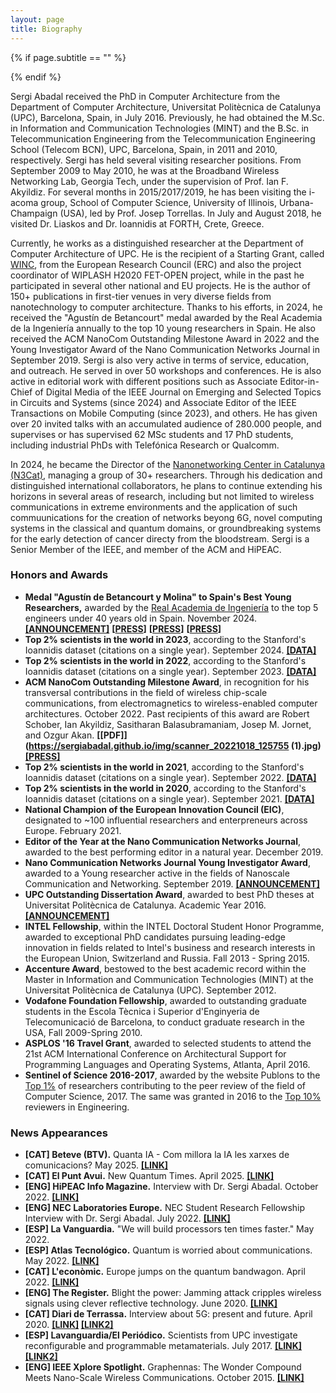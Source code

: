 ```yaml
---
layout: page
title: Biography
---
```


{% if page.subtitle == "" %}
<div class="empty_subtitle"></div>
{% endif %}


Sergi Abadal received the PhD in Computer Architecture from the Department of Computer Architecture, Universitat Politècnica de Catalunya (UPC), Barcelona, Spain, in July 2016. Previously, he had obtained the M.Sc. in Information and Communication Technologies (MINT) and the B.Sc. in Telecommunication Engineering from the Telecommunication Engineering School (Telecom BCN), UPC, Barcelona, Spain, in 2011 and 2010, respectively. Sergi has held several visiting researcher positions. From September 2009 to May 2010, he was at the Broadband Wireless Networking Lab, Georgia Tech, under the supervision of Prof. Ian F. Akyildiz. For several months in 2015/2017/2019, he has been visiting the i-acoma group, School of Computer Science, University of Illinois, Urbana-Champaign (USA), led by Prof. Josep Torrellas. In July and August 2018, he visited Dr. Liaskos and Dr. Ioannidis at FORTH, Crete, Greece.

Currently, he works as a distinguished researcher at the Department of Computer Architecture of UPC. He is the recipient of a Starting Grant, called [WINC](https://www.winc-project.eu/), from the European Research Council (ERC) and also the project coordinator of WIPLASH H2020 FET-OPEN project, while in the past he participated in several other national and EU projects. He is the author of 150+ publications in first-tier venues in very diverse fields from nanotechnology to computer architecture. Thanks to his efforts, in 2024, he received the "Agustín de Betancourt" medal awarded by the Real Academia de la Ingeniería annually to the top 10 young researchers in Spain. He also received the ACM NanoCom Outstanding Milestone Award in 2022 and the Young Investigator Award of the Nano Communication Networks Journal in September 2019. Sergi is also very active in terms of service, education, and outreach. He served in over 50 workshops and conferences. He is also active in editorial work with different positions such as Associate Editor-in-Chief of Digital Media of the IEEE Journal on Emerging and Selected Topics in Circuits and Systems (since 2024) and Associate Editor of the IEEE Transactions on Mobile Computing (since 2023), and others. He has given over 20 invited talks with an accumulated audience of 280.000 people, and supervises or has supervised 62 MSc students and 17 PhD students, including industrial PhDs with Telefónica Research or Qualcomm. 

In 2024, he became the Director of the [Nanonetworking Center in Catalunya (N3Cat)](https://n3cat.upc.edu/), managing a group of 30+ researchers. Through his dedication and distinguished international collaborators, he plans to continue extending his horizons in several areas of research, including but not limited to wireless communications in extreme environments and the application of such commuunications for the creation of networks beyong 6G, novel computing systems in the classical and quantum domains, or groundbreaking systems for the early detection of cancer directy from the bloodstream. Sergi is a Senior Member of the IEEE, and member of the ACM and HiPEAC.


 
### Honors and Awards

- **Medal "Agustín de Betancourt y Molina" to Spain's Best Young Researchers,** awarded by the [Real Academia de Ingeniería](https://www.raing.es/) to the top 5 engineers under 40 years old in Spain. November 2024. **[[ANNOUNCEMENT]](https://www.raing.es/comunicacion/actos/premios-y-distinciones/premios-jovenes-investigadores/premios-jovenes-investigadores-2024/)** **[[PRESS](https://www.lavanguardia.com/economia/20250205/10354637/real-academia-ingenieria-concede-distincion-academiae-dilecta-indra-agenciaslv20250205.html)]** **[[PRESS](https://www.larazon.es/economia/real-academia-ingenieria-premia-indra-labor-investigacion-desarrollo-innovacion_2025020567a39599e95c06000188025c.html)]** **[[PRESS](https://www.europapress.es/economia/noticia-real-academia-ingenieria-premia-indra-labor-investigacion-desarrollo-innovacion-20250205114940.html)]**
- **Top 2% scientists in the world in 2023**, according to the Stanford's Ioannidis dataset (citations on a single year). September 2024. **[[DATA]](https://elsevier.digitalcommonsdata.com/datasets/btchxktzyw/7)**
- **Top 2% scientists in the world in 2022**, according to the Stanford's Ioannidis dataset (citations on a single year). September 2023. **[[DATA]](https://elsevier.digitalcommonsdata.com/datasets/btchxktzyw/6)**
- **ACM NanoCom Outstanding Milestone Award**, in recognition for his transversal contributions in the field of wireless chip-scale communications, from electromagnetics to wireless-enabled computer architectures. October 2022. Past recipients of this award are Robert Schober, Ian Akyildiz, Sasitharan Balasubramaniam, Josep M. Jornet, and Ozgur Akan. **[[PDF]](https://sergiabadal.github.io/img/scanner_20221018_125755 (1).jpg)** **[[PRESS]](https://issuu.com/hipeac/docs/hipeacinfo_68online)**
- **Top 2% scientists in the world in 2021**, according to the Stanford's Ioannidis dataset (citations on a single year). September 2022. **[[DATA]](https://elsevier.digitalcommonsdata.com/datasets/btchxktzyw/4)**
- **Top 2% scientists in the world in 2020**, according to the Stanford's Ioannidis dataset (citations on a single year). September 2021. **[[DATA]](https://elsevier.digitalcommonsdata.com/datasets/btchxktzyw/3)**
- **National Champion of the European Innovation Council (EIC)**, designated to ~100 influential researchers and enterpreneurs across Europe. February 2021.
- **Editor of the Year at the Nano Communication Networks Journal**, awarded to the best performing editor in a natural year. December 2019.
- **Nano Communication Networks Journal Young Investigator Award**, awarded to a Young researcher active in the fields of Nanoscale Communication and Networking. September 2019. **[[ANNOUNCEMENT]](https://www.journals.elsevier.com/nano-communication-networks/news/dr-sergi-abadal-receives-the-young-investigator-award)**
- **UPC Outstanding Dissertation Award**, awarded to best PhD theses at Universitat Politècnica de Catalunya. Academic Year 2016. **[[ANNOUNCEMENT]](https://doctorat.upc.edu/ca/tesi/premis-extraordinaris/carpeta-2018/convocatoria-2018)**
- **INTEL Fellowship**, within the INTEL Doctoral Student Honor Programme, awarded to exceptional PhD candidates pursuing leading-edge innovation in fields related to Intel's business and research interests in the European Union, Switzerland and Russia. Fall 2013 - Spring 2015.
- **Accenture Award**, bestowed to the best academic record within the Master in Information and Communication Technologies (MINT) at the Universitat Politècnica de Catalunya (UPC). September 2012.
- **Vodafone Foundation Fellowship**, awarded to outstanding graduate students in the Escola Tècnica i Superior d'Enginyeria de Telecomunicació de Barcelona, to conduct graduate research in the USA, Fall 2009-Spring 2010.
- **ASPLOS '16 Travel Grant**, awarded to selected students to attend the 21st ACM International Conference on Architectural Support for Programming Languages and Operating Systems, Atlanta, April 2016.
- **Sentinel of Science 2016-2017**, awarded by the website Publons to the [Top 1%](http://sergiabadal.com/pdf/publons_certificate_2017.pdf) of researchers contributing to the peer review of the field of Computer Science, 2017. The same was granted in 2016 to the [Top 10%](http://sergiabadal.com/pdf/publons_certificate_2016.pdf) reviewers in Engineering.
 
<!---
Yorokobu - Quàntica Març 2025.
-->

### News Appearances
- **[CAT] Beteve (BTV).** Quanta IA - Com millora la IA les xarxes de comunicacions? May 2025. **[[LINK]](https://www.youtube.com/watch?v=CJ1KBv2VkGA&authuser=0)**
- **[CAT] El Punt Avui.** New Quantum Times. April 2025. **[[LINK]](https://www.elpuntavui.cat/economia/article/18-economia/2524976-nous-temps-quantics.html)**
- **[ENG] HiPEAC Info Magazine.** Interview with Dr. Sergi Abadal. October 2022. **[[LINK]](https://www.hipeac.net/magazine/7163.pdf)**
- **[ENG] NEC Laboratories Europe.** NEC Student Research Fellowship Interview with Dr. Sergi Abadal. July 2022. **[[LINK]](https://www.neclab.eu/blog/nec-student-research-fellowship-interview-with-dr-sergi-abadal)** 
- **[ESP] La Vanguardia.** "We will build processors ten times faster." May 2022.
- **[ESP] Atlas Tecnológico.** Quantum is worried about communications. May 2022. **[[LINK]](https://atlastecnologico.com/a-la-cuantica-le-preocupan-las-comunicaciones/)**
- **[CAT] L'econòmic.** Europe jumps on the quantum bandwagon. April 2022. **[[LINK]](https://www.leconomic.cat/article/2125091-europa-puja-al-tren-de-la-quantica.html)**
- **[ENG] The Register.** Blight the power: Jamming attack cripples wireless signals using clever reflective technology. June 2020. **[[LINK]](https://www.theregister.com/2020/06/01/irs_wireless_jamming/)**
- **[CAT] Diari de Terrassa.** Interview about 5G: present and future. April 2020. **[[LINK]](http://www.diarideterrassa.es/gentdt/2020/03/21/ara-mateix-5g-tecnologia-enfocada/135166.html) [[LINK2]](https://www.citm.upc.edu/blog/el-diari-de-terrassa-entrevista-al-profesor-sergi-abadal-para-analizar-los-retos-de-la-tecnologia-5g/)**
- **[ESP] Lavanguardia/El Periódico.** Scientists from UPC investigate reconfigurable and programmable metamaterials. July 2017. **[[LINK]](http://www.lavanguardia.com/vida/20170710/424038208290/cientificos-de-la-upc-investigan-materiales-reconfigurables-y-programables.html) [[LINK2]](http://www.elperiodico.com/es/sociedad/20170710/cientificos-de-la-upc-investigan-materiales-reconfigurables-y-programables-6158737)**
- **[ENG] IEEE Xplore Spotlight.** Graphennas: The Wonder Compound Meets Nano-Scale Wireless Communications. October 2015. **[[LINK]](http://ieeexplore-spotlight.ieee.org/article/graphennas-the-wonder-compound-meets-nano-scale-wireless-communications/)**

 
